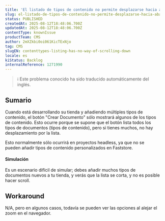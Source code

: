 ```yaml
---
title: 'El listado de tipos de contenido no permite desplazarse hacia abajo'
slug: el-listado-de-tipos-de-contenido-no-permite-desplazarse-hacia-abajo
status: PUBLISHED
createdAt: 2025-08-12T18:48:06.700Z
updatedAt: 2025-08-12T18:48:06.700Z
contentType: knownIssue
productTeam: CMS
author: 2mXZkbi0oi061KicTExNjo
tag: CMS
slugEN: contenttypes-listing-has-no-way-of-scrolling-down
locale: es
kiStatus: Backlog
internalReference: 1271990
---
```


>ℹ️ Este problema conocido ha sido traducido automáticamente del inglés.

## Sumario


Cuando está desarrollando su tienda y añadiendo múltiples tipos de contenido, el botón "Crear Documento" sólo mostrará algunos de los tipos de contenido. Esto ocurre porque se supone que el botón lista todos los tipos de documentos (tipos de contenido), pero si tienes muchos, no hay desplazamiento por la lista.

Esto normalmente sólo ocurrirá en proyectos headless, ya que no se pueden añadir tipos de contenido personalizados en Faststore.


#### Simulación


Es un escenario difícil de simular; debes añadir muchos tipos de documentos nuevos a tu tienda, y verás que la lista se corta, y no es posible hacer scroll.

## Workaround


N/A, pero en algunos casos, todavía se pueden ver las opciones al alejar el zoom en el navegador.



